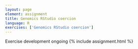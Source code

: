 ```yaml
---
layout: page
element: assignment
title: Genomics RStudio coercion
language: R
exercises: ['Genomics RStudio coercion']
---
```


Exercise development ongoing
{% include assignment.html %}